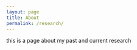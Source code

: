 ```yaml
---
layout: page
title: About
permalink: /research/
---
```


this is a page about my past and current research 
